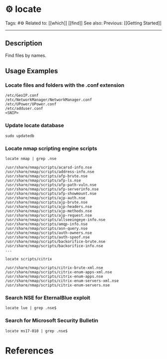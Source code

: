 # ⚙️ locate
Tags: #⚙️
Related to: [[which]] [[find]]
See also:
Previous: [[Getting Started]]

---
## Description

Find files by names.

## Usage Examples

### Locate files and folders with the .conf extension

```shell-session
/etc/GeoIP.conf
/etc/NetworkManager/NetworkManager.conf
/etc/UPower/UPower.conf
/etc/adduser.conf
<SNIP>
```

### Update locate database

	sudo updatedb

### Locate nmap scripting engine scripts

	locate nmap | grep .nse

```
/usr/share/nmap/scripts/acarsd-info.nse
/usr/share/nmap/scripts/address-info.nse
/usr/share/nmap/scripts/afp-brute.nse
/usr/share/nmap/scripts/afp-ls.nse
/usr/share/nmap/scripts/afp-path-vuln.nse
/usr/share/nmap/scripts/afp-serverinfo.nse
/usr/share/nmap/scripts/afp-showmount.nse
/usr/share/nmap/scripts/ajp-auth.nse
/usr/share/nmap/scripts/ajp-brute.nse
/usr/share/nmap/scripts/ajp-headers.nse
/usr/share/nmap/scripts/ajp-methods.nse
/usr/share/nmap/scripts/ajp-request.nse
/usr/share/nmap/scripts/allseeingeye-info.nse
/usr/share/nmap/scripts/amqp-info.nse
/usr/share/nmap/scripts/asn-query.nse
/usr/share/nmap/scripts/auth-owners.nse
/usr/share/nmap/scripts/auth-spoof.nse
/usr/share/nmap/scripts/backorifice-brute.nse
/usr/share/nmap/scripts/backorifice-info.nse
...
```

	locate scripts/citrix

```shell-session
/usr/share/nmap/scripts/citrix-brute-xml.nse
/usr/share/nmap/scripts/citrix-enum-apps-xml.nse
/usr/share/nmap/scripts/citrix-enum-apps.nse
/usr/share/nmap/scripts/citrix-enum-servers-xml.nse
/usr/share/nmap/scripts/citrix-enum-servers.nse
```

### Search NSE for EternalBlue exploit

	locate lue | grep .nse$

### Search for Microsoft Security Bulletin

	locate ms17-010 | grep .nse$

# References